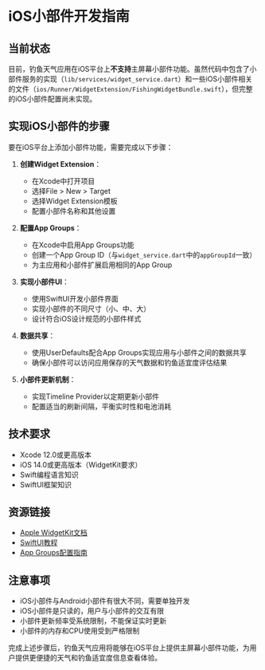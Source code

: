 # iOS小部件开发指南

## 当前状态

目前，钓鱼天气应用在iOS平台上**不支持**主屏幕小部件功能。虽然代码中包含了小部件服务的实现（`lib/services/widget_service.dart`）和一些iOS小部件相关的文件（`ios/Runner/WidgetExtension/FishingWidgetBundle.swift`），但完整的iOS小部件配置尚未实现。

## 实现iOS小部件的步骤

要在iOS平台上添加小部件功能，需要完成以下步骤：

1. **创建Widget Extension**：
   - 在Xcode中打开项目
   - 选择File > New > Target
   - 选择Widget Extension模板
   - 配置小部件名称和其他设置

2. **配置App Groups**：
   - 在Xcode中启用App Groups功能
   - 创建一个App Group ID（与`widget_service.dart`中的`appGroupId`一致）
   - 为主应用和小部件扩展启用相同的App Group

3. **实现小部件UI**：
   - 使用SwiftUI开发小部件界面
   - 实现小部件的不同尺寸（小、中、大）
   - 设计符合iOS设计规范的小部件样式

4. **数据共享**：
   - 使用UserDefaults配合App Groups实现应用与小部件之间的数据共享
   - 确保小部件可以访问应用保存的天气数据和钓鱼适宜度评估结果

5. **小部件更新机制**：
   - 实现Timeline Provider以定期更新小部件
   - 配置适当的刷新间隔，平衡实时性和电池消耗

## 技术要求

- Xcode 12.0或更高版本
- iOS 14.0或更高版本（WidgetKit要求）
- Swift编程语言知识
- SwiftUI框架知识

## 资源链接

- [Apple WidgetKit文档](https://developer.apple.com/documentation/widgetkit)
- [SwiftUI教程](https://developer.apple.com/tutorials/swiftui)
- [App Groups配置指南](https://developer.apple.com/documentation/xcode/configuring-app-groups)

## 注意事项

- iOS小部件与Android小部件有很大不同，需要单独开发
- iOS小部件是只读的，用户与小部件的交互有限
- 小部件更新频率受系统限制，不能保证实时更新
- 小部件的内存和CPU使用受到严格限制

完成上述步骤后，钓鱼天气应用将能够在iOS平台上提供主屏幕小部件功能，为用户提供更便捷的天气和钓鱼适宜度信息查看体验。